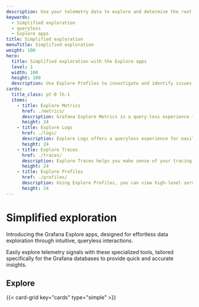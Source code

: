 ```yaml
---
description: Use your telemetry data to explore and determine the root cause of issues without performing queries.
keywords:
  - Simplified exploration
  - queryless
  - Explore apps
title: Simplified exploration
menuTitle: Simplified exploration
weight: 100
hero:
  title: Simplified exploration with the Explore apps
  level: 1
  width: 100
  height: 100
  description: Use Explore Profiles to investigate and identify issues using profiling data.
cards:
  title_class: pt-0 lh-1
  items:
    - title: Explore Metrics
      href: ./metrics/
      description: Grafana Explore Metrics is a query-less experience for browsing Prometheus-compatible metrics. Quickly find related metrics with just a few simple clicks, without needing to write PromQL queries to retrieve metrics.
      height: 24
    - title: Explore Logs
      href: ./logs/
      description: Explore Logs offers a queryless experience for easily surfacing insights from logs stored in Grafana Loki, Grafana Cloud Logs, and Grafana Enterprise Logs. Explore Logs generates visualizations of log volumes to let you easily detect anomalies or related changes across labels and over time.
      height: 24
    - title: Explore Traces
      href: ./traces/
      description: Explore Traces helps you make sense of your tracing data so you can automatically visualize insights from your Tempo traces data. Using the app, you can use Rate, Errors, and Duration (RED) metrics derived from traces to investigate to understand errors and latency issues within complex distributed systems.
      height: 24
    - title: Explore Profiles
      href: ./profiles/
      description: Using Explore Profiles, you can view high-level service performance to get a high-level view of all of your services and how they're functioning. You can identify problem processes or services that you can optimize for better performance and diagnose issues to determine the root cause.
      height: 24
---
```


# Simplified exploration

Introducing the Grafana Explore apps, designed for effortless data exploration through intuitive, queryless interactions.

Easily explore telemetry signals with these specialized tools, tailored specifically for the Grafana databases to provide quick and accurate insights.

## Explore

{{< card-grid key="cards" type="simple" >}}
